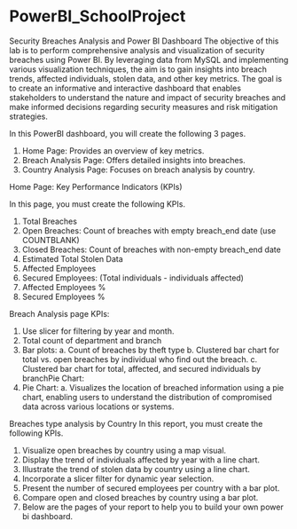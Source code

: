 # PowerBI_SchoolProject
Security Breaches Analysis and Power BI Dashboard
The objective of this lab is to perform comprehensive analysis and visualization of security breaches using Power BI. By leveraging data from MySQL and implementing various visualization techniques, the aim is to gain insights into breach trends, affected individuals, stolen
data, and other key metrics. The goal is to create an informative and interactive dashboard that enables stakeholders to understand the nature and impact of security breaches and make informed decisions regarding security measures and risk mitigation strategies.

In this PowerBI dashboard, you will create the following 3 pages.
1. Home Page: Provides an overview of key metrics.
2. Breach Analysis Page: Offers detailed insights into breaches.
3. Country Analysis Page: Focuses on breach analysis by country.
   
Home Page: Key Performance Indicators (KPIs)

In this page, you must create the following KPIs.
1. Total Breaches
2. Open Breaches: Count of breaches with empty breach_end date (use COUNTBLANK)
3. Closed Breaches: Count of breaches with non-empty breach_end date
4. Estimated Total Stolen Data
5. Affected Employees
6. Secured Employees: (Total individuals - individuals affected)
7. Affected Employees %
8. Secured Employees %
   
Breach Analysis page KPIs:
1. Use slicer for filtering by year and month.
2. Total count of department and branch
3. Bar plots:
a. Count of breaches by theft type
b. Clustered bar chart for total vs. open breaches by individual who find out the
breach.
c. Clustered bar chart for total, affected, and secured individuals by branchPie Chart:
4. Pie Chart:
a. Visualizes the location of breached information using a pie chart, enabling users
to understand the distribution of compromised data across various locations or systems.

Breaches type analysis by Country
In this report, you must create the following KPIs.
1. Visualize open breaches by country using a map visual.
2. Display the trend of individuals affected by year with a line chart.
3. Illustrate the trend of stolen data by country using a line chart.
4. Incorporate a slicer filter for dynamic year selection.
5. Present the number of secured employees per country with a bar plot.
6. Compare open and closed breaches by country using a bar plot.
7. Below are the pages of your report to help you to build your own power bi dashboard.
